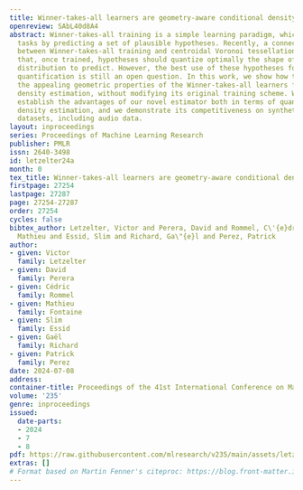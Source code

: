 ```yaml
---
title: Winner-takes-all learners are geometry-aware conditional density estimators
openreview: SAbL40d8A4
abstract: Winner-takes-all training is a simple learning paradigm, which handles ambiguous
  tasks by predicting a set of plausible hypotheses. Recently, a connection was established
  between Winner-takes-all training and centroidal Voronoi tessellations, showing
  that, once trained, hypotheses should quantize optimally the shape of the conditional
  distribution to predict. However, the best use of these hypotheses for uncertainty
  quantification is still an open question. In this work, we show how to leverage
  the appealing geometric properties of the Winner-takes-all learners for conditional
  density estimation, without modifying its original training scheme. We theoretically
  establish the advantages of our novel estimator both in terms of quantization and
  density estimation, and we demonstrate its competitiveness on synthetic and real-world
  datasets, including audio data.
layout: inproceedings
series: Proceedings of Machine Learning Research
publisher: PMLR
issn: 2640-3498
id: letzelter24a
month: 0
tex_title: Winner-takes-all learners are geometry-aware conditional density estimators
firstpage: 27254
lastpage: 27287
page: 27254-27287
order: 27254
cycles: false
bibtex_author: Letzelter, Victor and Perera, David and Rommel, C\'{e}dric and Fontaine,
  Mathieu and Essid, Slim and Richard, Ga\"{e}l and Perez, Patrick
author:
- given: Victor
  family: Letzelter
- given: David
  family: Perera
- given: Cédric
  family: Rommel
- given: Mathieu
  family: Fontaine
- given: Slim
  family: Essid
- given: Gaël
  family: Richard
- given: Patrick
  family: Perez
date: 2024-07-08
address:
container-title: Proceedings of the 41st International Conference on Machine Learning
volume: '235'
genre: inproceedings
issued:
  date-parts:
  - 2024
  - 7
  - 8
pdf: https://raw.githubusercontent.com/mlresearch/v235/main/assets/letzelter24a/letzelter24a.pdf
extras: []
# Format based on Martin Fenner's citeproc: https://blog.front-matter.io/posts/citeproc-yaml-for-bibliographies/
---
```

